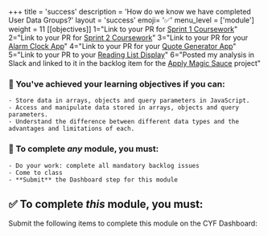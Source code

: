 +++
title = 'success'
description = 'How do we know we have completed User Data Groups?'
layout = 'success'
emoji= '✅'
menu_level = ['module']
weight = 11
[[objectives]]
1="Link to your PR for [Sprint 1 Coursework](https://github.com/CodeYourFuture/Module-Data-Groups/issues/15)"
2="Link to your PR for [Sprint 2 Coursework](https://github.com/CodeYourFuture/Module-Data-Groups/issues/14)"
3="Link to your PR for your [Alarm Clock App](https://github.com/CodeYourFuture/Module-Data-Groups/issues/26)"
4="Link to your PR for your [Quote Generator App](https://github.com/CodeYourFuture/Module-Data-Groups/issues/20)"
5="Link to your PR to your [Reading List Display](https://github.com/CodeYourFuture/Module-Data-Groups/issues/18)"
6="Posted my analysis in Slack and linked to it in the backlog item for the [Apply Magic Sauce](https://github.com/CodeYourFuture/Module-Data-Groups/issues/16) project"

### 🎯 You've achieved your learning objectives if you can:

```objectives
- Store data in arrays, objects and query parameters in JavaScript.
- Access and manipulate data stored in arrays, objects and query parameters.
- Understand the difference between different data types and the advantages and limitations of each.
```

### 💯 To complete _any_ module, you must:

```objectives
- Do your work: complete all mandatory backlog issues
- Come to class
- **Submit** the Dashboard step for this module
```

## ✅ To complete _this_ module, you must:

Submit the following items to complete this module on the CYF Dashboard:
